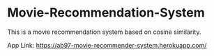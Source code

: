 # Movie-Recommendation-System
This is a movie recommendation system based on cosine similarity.

App Link: https://ab97-movie-recommender-system.herokuapp.com/

